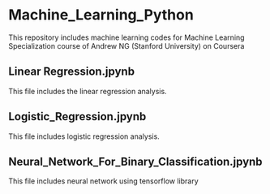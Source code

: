 # Machine_Learning_Python
This repository includes machine learning codes for Machine Learning Specialization course of Andrew NG (Stanford University) on Coursera
## Linear Regression.jpynb
 This file includes the linear regression analysis.
## Logistic_Regression.jpynb
 This file includes logistic regression analysis.
## Neural_Network_For_Binary_Classification.jpynb
 This file includes neural network using tensorflow library
